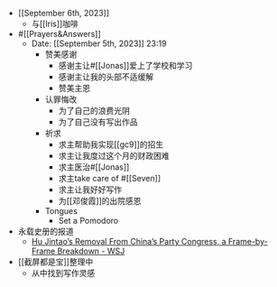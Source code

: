 - [[September 6th, 2023]]
    - 与[[Iris]]咖啡
- #[[Prayers&Answers]]
    - Date: [[September 5th, 2023]] 23:19
        - 赞美感谢
            - 感谢主让#[[Jonas]]爱上了学校和学习
            - 感谢主让我的头部不适缓解
            - 赞美主恩
        - 认罪悔改
            - 为了自己的浪费光阴
            - 为了自己没有写出作品
        - 祈求
            - 求主帮助我实现[[gc9]]的招生
            - 求主让我度过这个月的财政困难
            - 求主医治#[[Jonas]]
            - 求主take care of #[[Seven]]
            - 求主让我好好写作
            - 为[[邓俊霞]]的出院感恩
        - Tongues
            - Set a Pomodoro
- 永载史册的报道
    - [Hu Jintao’s Removal From China’s Party Congress, a Frame-by-Frame Breakdown - WSJ](https://www.wsj.com/story/hu-jintaos-removal-from-chinas-party-congress-a-frame-by-frame-breakdown-63d154cb)
- [[截屏都是宝]]整理中
    - 从中找到写作灵感
